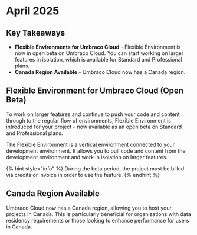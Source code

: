 # April 2025

## Key Takeaways

* **Flexible Environments for Umbraco Cloud** - Flexible Environment is now in open beta on Umbraco Cloud. You can start working on larger features in isolation, which is available for Standard and Professional plans.
* **Canada Region Available** - Umbraco Cloud now has a Canada region.

## Flexible Environment for Umbraco Cloud  (Open Beta)

To work on larger features and continue to push your code and content through to the regular flow of environments,
Flexible Environment is introduced for your project – now available as an open beta on Standard and Professional plans.

The Flexible Environment is a vertical environment connected to your development environment.
It allows you to pull code and content from the development environment and work in isolation on larger features.

{% hint style="info" %}
During the beta period, the project must be billed via credits or invoice in order to use the feature.
{% endhint %}

## Canada Region Available
Umbraco Cloud now has a Canada region, allowing you to host your projects in Canada.
This is particularly beneficial for organizations with data residency requirements or those looking to enhance performance for users in Canada.
